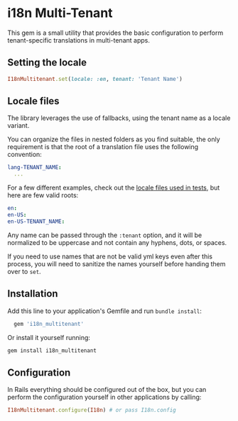 # i18n Multi-Tenant

This gem is a small utility that provides the basic configuration to perform
tenant-specific translations in multi-tenant apps.

## Setting the locale
```ruby
I18nMultitenant.set(locale: :en, tenant: 'Tenant Name')
```

## Locale files

The library leverages the use of fallbacks, using the tenant name as a locale variant.

You can organize the files in nested folders as you find suitable, the only
requirement is that the root of a translation file uses the following convention:

```yaml
lang-TENANT_NAME:
  ...
```

For a few different examples, check out the [locale files used in tests](https://github.com/ElMassimo/i18n_multitenant/tree/master/spec/support/config), but here are few valid roots:

```yaml
en:
en-US:
en-US-TENANT_NAME:
```

Any name can be passed through the `:tenant` option, and it will be normalized
to be uppercase and not contain any hyphens, dots, or spaces.

If you need to use names that are not be valid yml keys even after this process,
you will need to sanitize the names yourself before handing them over to `set`.


## Installation

Add this line to your application's Gemfile and run `bundle install`:

```ruby
  gem 'i18n_multitenant'
```

Or install it yourself running:

```sh
gem install i18n_multitenant
```

## Configuration

In Rails everything should be configured out of the box, but you can perform
the configuration yourself in other applications by calling:

```ruby
I18nMultitenant.configure(I18n) # or pass I18n.config
```
